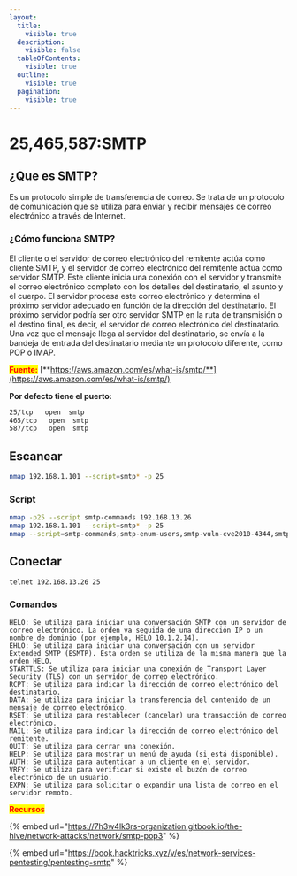 ```yaml
---
layout:
  title:
    visible: true
  description:
    visible: false
  tableOfContents:
    visible: true
  outline:
    visible: true
  pagination:
    visible: true
---
```


# 25,465,587:SMTP

## ¿Que es SMTP?

Es un  protocolo simple de transferencia de correo. Se trata de un protocolo de comunicación que se utiliza para enviar y recibir mensajes de correo electrónico a través de Internet.

### ¿Cómo funciona SMTP? <a href="#seo-faq-pairs-how-does-smtp-work" id="seo-faq-pairs-how-does-smtp-work"></a>

El cliente o el servidor de correo electrónico del remitente actúa como cliente SMTP, y el servidor de correo electrónico del remitente actúa como servidor SMTP. Este cliente inicia una conexión con el servidor y transmite el correo electrónico completo con los detalles del destinatario, el asunto y el cuerpo. El servidor procesa este correo electrónico y determina el próximo servidor adecuado en función de la dirección del destinatario. El próximo servidor podría ser otro servidor SMTP en la ruta de transmisión o el destino final, es decir, el servidor de correo electrónico del destinatario. Una vez que el mensaje llega al servidor del destinatario, se envía a la bandeja de entrada del destinatario mediante un protocolo diferente, como POP o IMAP.

<mark style="color:red;">**Fuente:**</mark> [**https://aws.amazon.com/es/what-is/smtp/**](https://aws.amazon.com/es/what-is/smtp/)

**Por defecto tiene el puerto:**

```bash
25/tcp   open  smtp
465/tcp   open  smtp
587/tcp   open  smtp
```

## Escanear

```bash
nmap 192.168.1.101 --script=smtp* -p 25
```

### Script

```bash
nmap -p25 --script smtp-commands 192.168.13.26
nmap 192.168.1.101 --script=smtp* -p 25
nmap --script=smtp-commands,smtp-enum-users,smtp-vuln-cve2010-4344,smtp-vuln-cve2011-1720,smtp-vuln-cve2011-1764 -p 25 $ip
```

## Conectar

```
telnet 192.168.13.26 25
```

### Comandos

```
HELO: Se utiliza para iniciar una conversación SMTP con un servidor de correo electrónico. La orden va seguida de una dirección IP o un nombre de dominio (por ejemplo, HELO 10.1.2.14).
EHLO: Se utiliza para iniciar una conversación con un servidor Extended SMTP (ESMTP). Esta orden se utiliza de la misma manera que la orden HELO.
STARTTLS: Se utiliza para iniciar una conexión de Transport Layer Security (TLS) con un servidor de correo electrónico.
RCPT: Se utiliza para indicar la dirección de correo electrónico del destinatario.
DATA: Se utiliza para iniciar la transferencia del contenido de un mensaje de correo electrónico.
RSET: Se utiliza para restablecer (cancelar) una transacción de correo electrónico.
MAIL: Se utiliza para indicar la dirección de correo electrónico del remitente.
QUIT: Se utiliza para cerrar una conexión.
HELP: Se utiliza para mostrar un menú de ayuda (si está disponible).
AUTH: Se utiliza para autenticar a un cliente en el servidor.
VRFY: Se utiliza para verificar si existe el buzón de correo electrónico de un usuario.
EXPN: Se utiliza para solicitar o expandir una lista de correo en el servidor remoto.
```



<mark style="color:red;">**Recursos**</mark>

{% embed url="https://7h3w4lk3rs-organization.gitbook.io/the-hive/network-attacks/network/smtp-pop3" %}

{% embed url="https://book.hacktricks.xyz/v/es/network-services-pentesting/pentesting-smtp" %}
